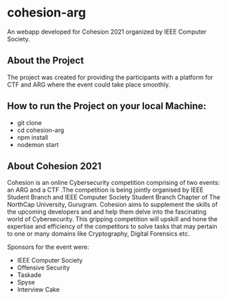 # cohesion-arg
An webapp developed for Cohesion 2021 organized by IEEE Computer Society.

## About the Project
The project was created for providing the participants with a platform for CTF and ARG where the event could take place smoothly. 


## How to run the Project on your local Machine:

- git clone 
- cd cohesion-arg
- npm install
- nodemon start

## About Cohesion 2021
Cohesion is an online Cybersecurity competition comprising of two events: an ARG and a CTF .The competition is being jointly organised by IEEE Student Branch and IEEE Computer Society Student Branch Chapter of The NorthCap University, Gurugram.
Cohesion aims to supplement the skills of the upcoming developers and and help them delve into the fascinating world of Cybersecurity.
This gripping competition will upskill and hone the expertise and efficiency of the competitors to solve tasks that may pertain to one or many domains like Cryptography, Digital Forensics etc.

Sponsors for the event were:
- IEEE Computer Society
- Offensive Security
- Taskade
- Spyse
- Interview Cake


